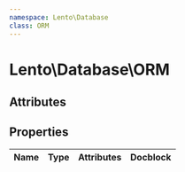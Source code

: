 ```yaml
---
namespace: Lento\Database
class: ORM
---
```


# Lento\Database\ORM



## Attributes


## Properties
| Name | Type | Attributes | Docblock |
|------|------|------------|----------|



